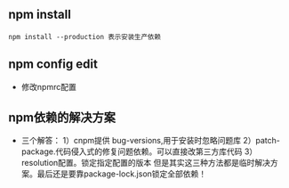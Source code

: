 ## npm install
`npm install --production 表示安装生产依赖`

## npm config edit
* 修改npmrc配置

## npm依赖的解决方案
* 三个解答：
1）cnpm提供 bug-versions,用于安装时忽略问题库
2）patch-package.代码侵入式的修复问题依赖。可以直接改第三方库代码
3）resolution配置。锁定指定配置的版本
但是其实这三种方法都是临时解决方案。最后还是要靠package-lock.json锁定全部依赖！

